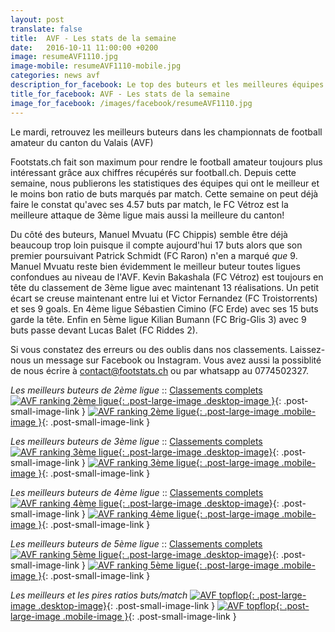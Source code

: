 ```yaml
---
layout: post
translate: false
title:  AVF - Les stats de la semaine
date:   2016-10-11 11:00:00 +0200
image: resumeAVF1110.jpg
image-mobile: resumeAVF1110-mobile.jpg
categories: news avf
description_for_facebook: Le top des buteurs et les meilleures équipes dans le canton du Valais
title_for_facebook: AVF - Les stats de la semaine
image_for_facebook: /images/facebook/resumeAVF1110.jpg
---
```

Le mardi, retrouvez les meilleurs buteurs dans les championnats de football amateur du canton du Valais (AVF)

Footstats.ch fait son maximum pour rendre le football amateur toujours plus intéressant grâce aux chiffres récupérés sur football.ch. Depuis cette semaine, nous publierons les statistiques des équipes qui ont le meilleur et le moins bon ratio de buts marqués par match. Cette semaine on peut déjà faire le constat qu'avec ses 4.57 buts par match, le FC Vétroz est la meilleure attaque de 3ème ligue mais aussi la meilleure du canton!

Du côté des buteurs, Manuel Mvuatu (FC Chippis) semble être déjà beaucoup trop loin puisque il compte aujourd'hui 17 buts alors que son premier poursuivant Patrick Schmidt (FC Raron) n'en a marqué _que_ 9. Manuel Mvuatu reste bien évidemment le meilleur buteur toutes ligues confondues au niveau de l'AVF. Kevin Bakashala (FC Vétroz) est toujours en tête du classement de 3ème ligue avec maintenant 13 réalisations. Un petit écart se creuse maintenant entre lui et Victor Fernandez (FC Troistorrents) et ses 9 goals. En 4ème ligue Sébastien Cimino (FC Erde) avec ses 15 buts garde la tête. Enfin en 5ème ligue Kilian Bumann (FC Brig-Glis 3) avec 9 buts passe devant Lucas Balet (FC Riddes 2).

Si vous constatez des erreurs ou des oublis dans nos classements. Laissez-nous un message sur Facebook ou Instagram. Vous avez aussi la possiblité de nous écrire à contact@footstats.ch ou par whatsapp au 0774502327.

_Les meilleurs buteurs de 2ème ligue_ :: [Classements complets]({{site.url}}/avf/2eme-ligue)
[![AVF ranking 2ème ligue]({{site.url}}/images/posts/rankings/resumeAVF21110.jpg){: .post-large-image .desktop-image }]({{site.url}}/images/posts/rankings/resumeAVF21110.jpg){: .post-small-image-link }
[![AVF ranking 2ème ligue]({{site.url}}/images/posts/rankings/resumeAVF21110-mobile.jpg){: .post-large-image .mobile-image }]({{site.url}}/images/posts/rankings/resumeAVF21110-mobile.jpg){: .post-small-image-link }

_Les meilleurs buteurs de 3ème ligue_ :: [Classements complets]({{site.url}}/avf/3eme-ligue)
[![AVF ranking 3ème ligue]({{site.url}}/images/posts/rankings/resumeAVF31110.jpg){: .post-large-image .desktop-image}]({{site.url}}/images/posts/rankings/resumeAVF31110.jpg){: .post-small-image-link }
[![AVF ranking 3ème ligue]({{site.url}}/images/posts/rankings/resumeAVF31110-mobile.jpg){: .post-large-image .mobile-image }]({{site.url}}/images/posts/rankings/resumeAVF31110-mobile.jpg){: .post-small-image-link }

_Les meilleurs buteurs de 4ème ligue_ :: [Classements complets]({{site.url}}/avf/4eme-ligue)
[![AVF ranking 4ème ligue]({{site.url}}/images/posts/rankings/resumeAVF41110.jpg){: .post-large-image .desktop-image}]({{site.url}}/images/posts/rankings/resumeAVF41110.jpg){: .post-small-image-link }
[![AVF ranking 4ème ligue]({{site.url}}/images/posts/rankings/resumeAVF41110-mobile.jpg){: .post-large-image .mobile-image }]({{site.url}}/images/posts/rankings/resumeAVF41110-mobile.jpg){: .post-small-image-link }

_Les meilleurs buteurs de 5ème ligue_ :: [Classements complets]({{site.url}}/avf/5eme-ligue)
[![AVF ranking 5ème ligue]({{site.url}}/images/posts/rankings/resumeAVF51110.jpg){: .post-large-image .desktop-image}]({{site.url}}/images/posts/rankings/resumeAVF51110.jpg){: .post-small-image-link }
[![AVF ranking 5ème ligue]({{site.url}}/images/posts/rankings/resumeAVF51110-mobile.jpg){: .post-large-image .mobile-image }]({{site.url}}/images/posts/rankings/resumeAVF51110-mobile.jpg){: .post-small-image-link }

_Les meilleurs et les pires ratios buts/match_
[![AVF topflop]({{site.url}}/images/posts/topflop/AVF1110.jpg){: .post-large-image .desktop-image}]({{site.url}}/images/posts/topflop/AVF1110.jpg){: .post-small-image-link }
[![AVF topflop]({{site.url}}/images/posts/topflop/AVF1110.jpg){: .post-large-image .mobile-image }]({{site.url}}/images/posts/topflop/AVF1110.jpg){: .post-small-image-link }